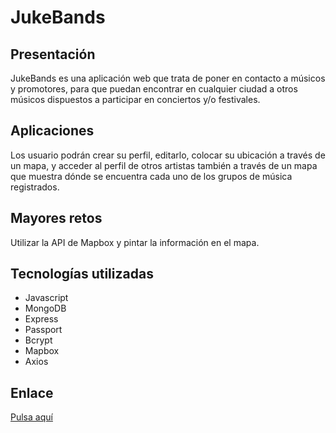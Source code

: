 # JukeBands

## Presentación

JukeBands es una aplicación web que trata de poner en contacto a músicos y promotores, para que puedan encontrar en cualquier ciudad a otros músicos dispuestos a participar en conciertos y/o festivales.

## Aplicaciones

Los usuario podrán crear su perfil, editarlo, colocar su ubicación a través de un mapa, y acceder al perfil de otros artistas también a través de un mapa que muestra dónde se encuentra cada uno de los grupos de música registrados.

## Mayores retos

Utilizar la API de Mapbox y pintar la información en el mapa.

## Tecnologías utilizadas

- Javascript
- MongoDB
- Express
- Passport
- Bcrypt
- Mapbox
- Axios

## Enlace

[Pulsa aquí](https://jukebands.herokuapp.com/)
